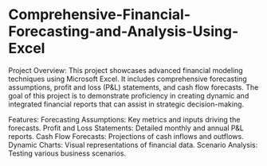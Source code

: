 # Comprehensive-Financial-Forecasting-and-Analysis-Using-Excel

Project Overview:
This project showcases advanced financial modeling techniques using Microsoft Excel. It includes comprehensive forecasting assumptions, profit and loss (P&L) statements, and cash flow forecasts. The goal of this project is to demonstrate proficiency in creating dynamic and integrated financial reports that can assist in strategic decision-making.









Features:
Forecasting Assumptions: Key metrics and inputs driving the forecasts.
Profit and Loss Statements: Detailed monthly and annual P&L reports.
Cash Flow Forecasts: Projections of cash inflows and outflows.
Dynamic Charts: Visual representations of financial data.
Scenario Analysis: Testing various business scenarios.
